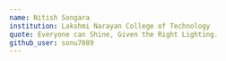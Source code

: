 ```yaml
---
name: Nitish Songara  
institution: Lakshmi Narayan College of Technology
quote: Everyone can Shine, Given the Right Lighting.
github_user: sonu7089
---
```

